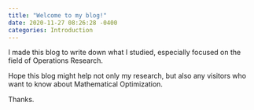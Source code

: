 ```yaml
---
title: "Welcome to my blog!"
date: 2020-11-27 08:26:28 -0400
categories: Introduction
---
```


I made this blog to write down what I studied, especially focused on the field of Operations Research.

Hope this blog might help not only my research, but also any visitors who want to know about Mathematical Optimization.

Thanks.



